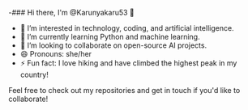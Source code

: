 -### Hi there, I'm @Karunyakaru53 👋

- 👀 I’m interested in technology, coding, and artificial intelligence.
- 🌱 I’m currently learning Python and machine learning.
- 💞️ I’m looking to collaborate on open-source AI projects.
- 😄 Pronouns: she/her
- ⚡ Fun fact: I love hiking and have climbed the highest peak in my country!

Feel free to check out my repositories and get in touch if you'd like to collaborate!

